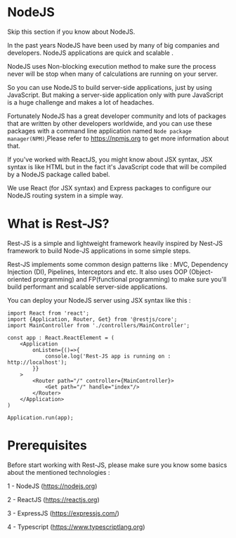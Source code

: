# NodeJS
Skip this section if you know about NodeJS.

In the past years NodeJS have been used by many of big companies and developers.
NodeJS applications are quick and scalable .

NodeJS uses Non-blocking execution method to make sure the process never will be stop when many of calculations are running on your server.

So you can use NodeJS to build server-side applications, just by using JavaScript.
But making a server-side application only with pure JavaScript is a huge challenge and makes a lot of headaches.

Fortunately NodeJS has a great developer community and lots of packages that are written by other developers worldwide, and you can use these packages with a command line application named `Node package manager(NPM)`,Please refer to https://npmjs.org to get more information about that.

If you've worked with ReactJS, you might know about JSX syntax, JSX syntax is like HTML but in the fact it's JavaScript code that will be compiled by a NodeJS package called babel.

We use React (for JSX syntax) and Express packages to configure our NodeJS routing system in a simple way.

# What is Rest-JS?

Rest-JS is a simple and lightweight framework heavily inspired by Nest-JS framework to build Node-JS applications in some simple steps. 

Rest-JS implements some common design patterns like : MVC, Dependency Injection (DI), Pipelines, Interceptors and etc. It also uses OOP (Object-oriented programming) and FP(functional programming) to make sure you'll build performant and scalable server-side applications. 

You can deploy your NodeJS server using JSX syntax like this : 
```
import React from 'react';
import {Application, Router, Get} from '@restjs/core';
import MainController from './controllers/MainController';

const app : React.ReactElement = (
    <Application
        onListen={()=>{
            console.log('Rest-JS app is running on : http://localhost');
        }}
    >
        <Router path="/" controller={MainController}>
            <Get path="/" handle="index"/>
        </Router>
    </Application>
)

Application.run(app);
```


# Prerequisites

Before start working with Rest-JS, please make sure you know some basics about the mentioned technologies :

1 - NodeJS (https://nodejs.org)

2 - ReactJS (https://reactjs.org)

3 - ExpressJS (https://expressjs.com/)

4 - Typescript (https://www.typescriptlang.org)

